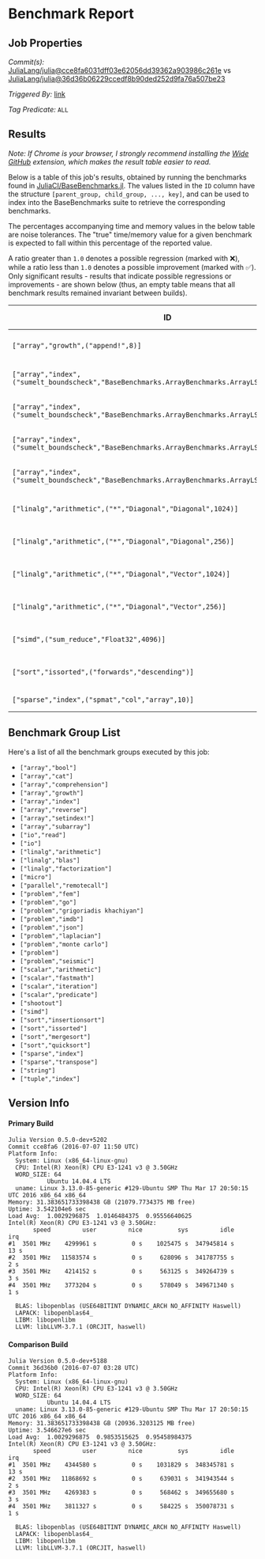 # Benchmark Report

## Job Properties

*Commit(s):* [JuliaLang/julia@cce8fa6031dff03e62056dd39362a903986c261e](https://github.com/JuliaLang/julia/commit/cce8fa6031dff03e62056dd39362a903986c261e) vs [JuliaLang/julia@36d36b06229ccedf8b90ded252d9fa76a507be23](https://github.com/JuliaLang/julia/commit/36d36b06229ccedf8b90ded252d9fa76a507be23)

*Triggered By:* [link](https://github.com/JuliaLang/julia/pull/17137#issuecomment-231056378)

*Tag Predicate:* `ALL`

## Results

*Note: If Chrome is your browser, I strongly recommend installing the [Wide GitHub](https://chrome.google.com/webstore/detail/wide-github/kaalofacklcidaampbokdplbklpeldpj?hl=en)
extension, which makes the result table easier to read.*

Below is a table of this job's results, obtained by running the benchmarks found in
[JuliaCI/BaseBenchmarks.jl](https://github.com/JuliaCI/BaseBenchmarks.jl). The values
listed in the `ID` column have the structure `[parent_group, child_group, ..., key]`,
and can be used to index into the BaseBenchmarks suite to retrieve the corresponding
benchmarks.

The percentages accompanying time and memory values in the below table are noise tolerances. The "true"
time/memory value for a given benchmark is expected to fall within this percentage of the reported value.

A ratio greater than `1.0` denotes a possible regression (marked with :x:), while a ratio less
than `1.0` denotes a possible improvement (marked with :white_check_mark:). Only significant results - results
that indicate possible regressions or improvements - are shown below (thus, an empty table means that all
benchmark results remained invariant between builds).

| ID | time ratio | memory ratio |
|----|------------|--------------|
| `["array","growth",("append!",8)]` | 1.18 (15%) :x: | 1.00 (1%)  |
| `["array","index",("sumelt_boundscheck","BaseBenchmarks.ArrayBenchmarks.ArrayLSLS{Float32,2}")]` | 9.21 (40%) :x: | 1.00 (1%)  |
| `["array","index",("sumelt_boundscheck","BaseBenchmarks.ArrayBenchmarks.ArrayLSLS{Int32,2}")]` | 9.19 (40%) :x: | 1.00 (1%)  |
| `["array","index",("sumelt_boundscheck","BaseBenchmarks.ArrayBenchmarks.ArrayLS{Float32,2}")]` | 9.21 (40%) :x: | 1.00 (1%)  |
| `["array","index",("sumelt_boundscheck","BaseBenchmarks.ArrayBenchmarks.ArrayLS{Int32,2}")]` | 9.58 (40%) :x: | 1.00 (1%)  |
| `["linalg","arithmetic",("*","Diagonal","Diagonal",1024)]` | 0.25 (30%) :white_check_mark: | 0.95 (1%) :white_check_mark: |
| `["linalg","arithmetic",("*","Diagonal","Diagonal",256)]` | 0.19 (30%) :white_check_mark: | 0.83 (1%) :white_check_mark: |
| `["linalg","arithmetic",("*","Diagonal","Vector",1024)]` | 0.26 (30%) :white_check_mark: | 0.95 (1%) :white_check_mark: |
| `["linalg","arithmetic",("*","Diagonal","Vector",256)]` | 0.19 (30%) :white_check_mark: | 0.83 (1%) :white_check_mark: |
| `["simd",("sum_reduce","Float32",4096)]` | 1.23 (20%) :x: | 1.00 (1%)  |
| `["sort","issorted",("forwards","descending")]` | 1.17 (15%) :x: | 1.00 (1%)  |
| `["sparse","index",("spmat","col","array",10)]` | 1.04 (15%)  | 1.01 (1%) :x: |

## Benchmark Group List

Here's a list of all the benchmark groups executed by this job:

- `["array","bool"]`
- `["array","cat"]`
- `["array","comprehension"]`
- `["array","growth"]`
- `["array","index"]`
- `["array","reverse"]`
- `["array","setindex!"]`
- `["array","subarray"]`
- `["io","read"]`
- `["io"]`
- `["linalg","arithmetic"]`
- `["linalg","blas"]`
- `["linalg","factorization"]`
- `["micro"]`
- `["parallel","remotecall"]`
- `["problem","fem"]`
- `["problem","go"]`
- `["problem","grigoriadis khachiyan"]`
- `["problem","imdb"]`
- `["problem","json"]`
- `["problem","laplacian"]`
- `["problem","monte carlo"]`
- `["problem"]`
- `["problem","seismic"]`
- `["scalar","arithmetic"]`
- `["scalar","fastmath"]`
- `["scalar","iteration"]`
- `["scalar","predicate"]`
- `["shootout"]`
- `["simd"]`
- `["sort","insertionsort"]`
- `["sort","issorted"]`
- `["sort","mergesort"]`
- `["sort","quicksort"]`
- `["sparse","index"]`
- `["sparse","transpose"]`
- `["string"]`
- `["tuple","index"]`

## Version Info

#### Primary Build

```
Julia Version 0.5.0-dev+5202
Commit cce8fa6 (2016-07-07 11:50 UTC)
Platform Info:
  System: Linux (x86_64-linux-gnu)
  CPU: Intel(R) Xeon(R) CPU E3-1241 v3 @ 3.50GHz
  WORD_SIZE: 64
           Ubuntu 14.04.4 LTS
  uname: Linux 3.13.0-85-generic #129-Ubuntu SMP Thu Mar 17 20:50:15 UTC 2016 x86_64 x86_64
Memory: 31.383651733398438 GB (21079.7734375 MB free)
Uptime: 3.542104e6 sec
Load Avg:  1.0029296875  1.0146484375  0.95556640625
Intel(R) Xeon(R) CPU E3-1241 v3 @ 3.50GHz: 
       speed         user         nice          sys         idle          irq
#1  3501 MHz    4299961 s          0 s    1025475 s  347945814 s         13 s
#2  3501 MHz   11583574 s          0 s     628096 s  341787755 s          2 s
#3  3501 MHz    4214152 s          0 s     563125 s  349264739 s          3 s
#4  3501 MHz    3773204 s          0 s     578049 s  349671340 s          1 s

  BLAS: libopenblas (USE64BITINT DYNAMIC_ARCH NO_AFFINITY Haswell)
  LAPACK: libopenblas64_
  LIBM: libopenlibm
  LLVM: libLLVM-3.7.1 (ORCJIT, haswell)

```

#### Comparison Build

```
Julia Version 0.5.0-dev+5188
Commit 36d36b0 (2016-07-07 03:28 UTC)
Platform Info:
  System: Linux (x86_64-linux-gnu)
  CPU: Intel(R) Xeon(R) CPU E3-1241 v3 @ 3.50GHz
  WORD_SIZE: 64
           Ubuntu 14.04.4 LTS
  uname: Linux 3.13.0-85-generic #129-Ubuntu SMP Thu Mar 17 20:50:15 UTC 2016 x86_64 x86_64
Memory: 31.383651733398438 GB (20936.3203125 MB free)
Uptime: 3.546627e6 sec
Load Avg:  1.0029296875  0.9853515625  0.95458984375
Intel(R) Xeon(R) CPU E3-1241 v3 @ 3.50GHz: 
       speed         user         nice          sys         idle          irq
#1  3501 MHz    4344580 s          0 s    1031829 s  348345781 s         13 s
#2  3501 MHz   11868692 s          0 s     639031 s  341943544 s          2 s
#3  3501 MHz    4269383 s          0 s     568462 s  349655680 s          3 s
#4  3501 MHz    3811327 s          0 s     584225 s  350078731 s          1 s

  BLAS: libopenblas (USE64BITINT DYNAMIC_ARCH NO_AFFINITY Haswell)
  LAPACK: libopenblas64_
  LIBM: libopenlibm
  LLVM: libLLVM-3.7.1 (ORCJIT, haswell)

```
